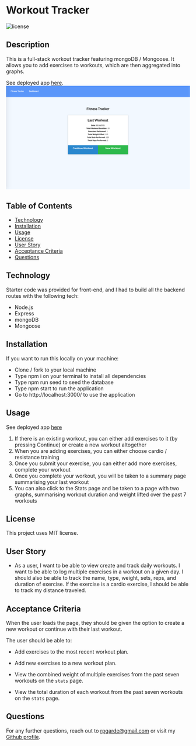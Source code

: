 # Workout Tracker
![license](https://img.shields.io/github/license/rpgarde/workout-tracker)

## Description
This is a full-stack workout tracker featuring mongoDB / Mongoose. It allows you to add exercises to workouts, which are then aggregated into graphs. 

See deployed app [here](https://dry-basin-79854.herokuapp.com/).
![screenshot](./assets/home-screenshot.png)

## Table of Contents 
* [Technology](#technology)
* [Installation](#installation)
* [Usage](#usage)
* [License](#license)
* [User Story](#user-story)
* [Acceptance Criteria](#acceptance-criteria)
* [Questions](#questions)

## Technology 
Starter code was provided for front-end, and I had to build all the backend routes with the following tech:
* Node.js
* Express
* mongoDB
* Mongoose

## Installation
If you want to run this locally on your machine:
* Clone / fork to your local machine
* Type npm i on your terminal to install all dependencies
* Type npm run seed to seed the database
* Type npm start to run the application
* Go to http://localhost:3000/ to use the application

## Usage
See deployed app [here](https://dry-basin-79854.herokuapp.com/)

1. If there is an existing workout, you can either add exercises to it (by pressing Continue) or create a new workout altogether
2. When you are adding exercises, you can either choose cardio / resistance training
3. Once you submit your exercise, you can either add more exercises, complete your workout
4. Once you complete your workout, you will be taken to a summary page summarising your last workout
5. You can also click to the Stats page and be taken to a page with two graphs, summarising workout duration and weight lifted over the past 7 workouts

## License
This project uses MIT license.

## User Story

* As a user, I want to be able to view create and track daily workouts. I want to be able to log multiple exercises in a workout on a given day. I should also be able to track the name, type, weight, sets, reps, and duration of exercise. If the exercise is a cardio exercise, I should be able to track my distance traveled.

## Acceptance Criteria

When the user loads the page, they should be given the option to create a new workout or continue with their last workout.

The user should be able to:

  * Add exercises to the most recent workout plan.

  * Add new exercises to a new workout plan.

  * View the combined weight of multiple exercises from the past seven workouts on the `stats` page.

  * View the total duration of each workout from the past seven workouts on the `stats` page.

## Questions
For any further questions, reach out to rpgarde@gmail.com or visit my [Github profile](https://github.com/rpgarde).